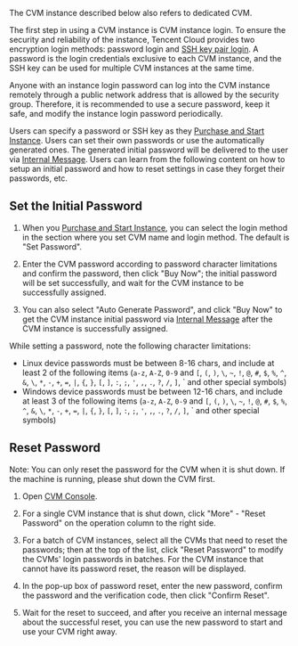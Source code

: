 The CVM instance described below also refers to dedicated CVM.

The first step in using a CVM instance is CVM instance login. To ensure the security and reliability of the instance, Tencent Cloud provides two encryption login methods: password login and [SSH key pair login](/doc/product/213/6092). A password is the login credentials exclusive to each CVM instance, and the SSH key can be used for multiple CVM instances at the same time.

Anyone with an instance login password can log into the CVM instance remotely through a public network address that is allowed by the security group. Therefore, it is recommended to use a secure password, keep it safe, and modify the instance login password periodically.

Users can specify a password or SSH key as they [Purchase and Start Instance](/doc/product/213/4855). Users can set their own passwords or use the automatically generated ones. The generated initial password will be delivered to the user via [Internal Message](https://console.qcloud.com/message). Users can learn from the following content on how to setup an initial password and how to reset settings in case they forget their passwords, etc.

## Set the Initial Password
1) When you [Purchase and Start Instance](/doc/product/213/4855), you can select the login method in the section where you set CVM name and login method. The default is "Set Password".

2) Enter the CVM password according to password character limitations and confirm the password, then click "Buy Now"; the initial password will be set successfully, and wait for the CVM instance to be successfully assigned.

3) You can also select "Auto Generate Password", and click "Buy Now" to get the CVM instance initial password via [Internal Message](https://console.qcloud.com/message) after the CVM instance is successfully assigned.

While setting a password, note the following character limitations:

- Linux device passwords must be between 8-16 chars, and include at least 2 of the following items (`a-z`, `A-Z`, `0-9` and `[`, `(`, `)`, `\`, `~`, `!`, `@`, `#`, `$`, `%`, `^`, `&`, `\`, `*`, `-`, `+`, `=`, `|`, `{`, `}`, `[`, `]`, `:`, `;`, `'`, `,`, `.`, `?`, `/`, `]`, ` and other special symbols)
- Windows device passwords must be between 12-16 chars, and include at least 3 of the following items (`a-z`, `A-Z`, `0-9` and `[`, `(`, `)`, `\`, `~`, `!`, `@`, `#`, `$`, `%`, `^`, `&`, `\`, `*`, `-`, `+`, `=`, `|`, `{`, `}`, `[`, `]`, `:`, `;`, `'`, `,`, `.`, `?`, `/`, `]`, ` and other special symbols)


## Reset Password
Note: You can only reset the password for the CVM when it is shut down. If the machine is running, please shut down the CVM first.

1) Open [CVM Console](https://console.qcloud.com/cvm/).

2) For a single CVM instance that is shut down, click "More" - "Reset Password" on the operation column to the right side.

3) For a batch of CVM instances, select all the CVMs that need to reset the passwords; then at the top of the list, click "Reset Password" to modify the CVMs' login passwords in batches. For the CVM instance that cannot have its password reset, the reason will be displayed.

4) In the pop-up box of password reset, enter the new password, confirm the password and the verification code, then click "Confirm Reset".

5) Wait for the reset to succeed, and after you receive an internal message about the successful reset, you can use the new password to start and use your CVM right away.
